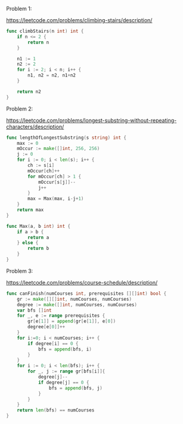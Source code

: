 Problem 1:

https://leetcode.com/problems/climbing-stairs/description/

```go
func climbStairs(n int) int {
	if n <= 2 {
		return n
	}

	n1 := 1
	n2 := 2
	for i := 2; i < n; i++ {
		n1, n2 = n2, n1+n2
	}

	return n2
}
```

Problem 2:

https://leetcode.com/problems/longest-substring-without-repeating-characters/description/

```go
func lengthOfLongestSubstring(s string) int {
    max := 0
    mOccur := make([]int, 256, 256)
    j := 0
    for i := 0; i < len(s); i++ {
        ch := s[i]
        mOccur[ch]++
        for mOccur[ch] > 1 {
            mOccur[s[j]]--
            j++
        }
        max = Max(max, i-j+1)
    }
    return max
}

func Max(a, b int) int {
    if a > b {
        return a
    } else {
        return b
    }
}

```

Problem 3:

https://leetcode.com/problems/course-schedule/description/

```go
func canFinish(numCourses int, prerequisites [][]int) bool {
    gr := make([][]int, numCourses, numCourses)
    degree := make([]int, numCourses, numCourses)
    var bfs []int
    for _, e := range prerequisites {
        gr[e[1]] = append(gr[e[1]], e[0])
        degree[e[0]]++
    }
    for i:=0; i < numCourses; i++ {
        if degree[i] == 0 {
            bfs = append(bfs, i)
        }
    }
    for i := 0; i < len(bfs); i++ {
        for _, j := range gr[bfs[i]]{
            degree[j]--
            if degree[j] == 0 {
                bfs = append(bfs, j)
            }
        }
    }
    return len(bfs) == numCourses
}
```
